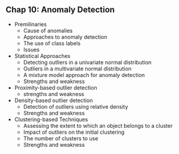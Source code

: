 ## Chap 10: Anomaly Detection

- Premilinaries
  - Cause of anomalies
  - Approaches to anomaly detection
  - The use of class labels
  - Issues
- Statistical Approaches
  - Detecting outliers in a univariate normal distribution
  - Outliers in a multivariate normal distribution
  - A mixture model approach for anomaly detection
  - Strengths and weakness
- Proximity-based outlier detection
  - strengths and weakness
- Density-based outlier detection
  - Detection of outliers using relative density
  - Strengths and weakness
- Clustering-based Techniques
  - Assessing the extent to which an object belongs to a cluster
  - Impact of outliers on the initial clustering
  - The number of clusters to use
  - Strengths and weakness

